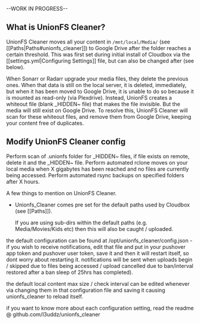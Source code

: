--WORK IN PROGRESS--

## What is UnionFS Cleaner?

UnionFS Cleaner moves all your content in `/mnt/local/Media/` (see [[Paths|Paths#unionfs_cleaner]]) to Google Drive after the folder reaches a certain threshold. This was first set during initial install of Cloudbox via the [[settings.yml|Configuring Settings]] file, but can also be changed after (see below). 

When Sonarr or Radarr upgrade your media files, they delete the previous ones. When that data is still on the local server, it is deleted, immediately, but when it has been moved to Google Drive, it is unable to do so because it is mounted as read-only (via Plexdrive). Instead, UnionFS creates a whiteout file (blank _HIDDEN~ file) that makes the file invisible. But the media will still exist on Google Drive. To resolve this, UnionFS Cleaner will scan for these whiteout files, and remove them from Google Drive, keeping your content free of duplicates. 


## Modify UnionFS Cleaner config


Perform scan of .unionfs folder for _HIDDEN~ files, if file exists on remote, delete it and the _HIDDEN~ file. Perform automated rclone moves on your local media when X gigabytes has been reached and no files are currently being accessed. Perform automated rsync backups on specified folders after X hours.


A few things to mention on UnionFS Cleaner. 

* Unionfs_Cleaner comes pre set for the default paths used by Cloudbox (see [[Paths]]).

  If you are using sub-dirs within the default paths (e.g. Media/Movies/Kids etc) then this will also be caught / uploaded.

the default configuration can be found at /opt/unionfs_cleaner/config.json - if you wish to receive notifications, edit that file and put in your pushover app token and pushover user token, save it and then it will restart itself, so dont worry about restarting it. notifications will be sent when uploads begin / skipped due to files being accessed / upload cancelled due to ban/interval restored after a ban sleep of 25hrs has completed).

the default local content max size / check interval can be edited whenever via changing them in that configuration file and saving it causing unionfs_cleaner to reload itself.

if you want to know more about each configuration setting, read the readme @ github.com/l3uddz/unionfs_cleaner